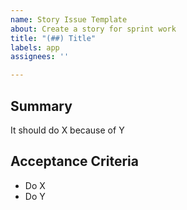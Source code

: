 ```yaml
---
name: Story Issue Template
about: Create a story for sprint work
title: "(##) Title"
labels: app
assignees: ''

---
```


<!-- Title must start with (##) where ## is the story point value -->

## Summary

It should do X because of Y

<!-- Summarize the purpose of the story -->

## Acceptance Criteria

<!-- Required steps to consider this story complete -->

- Do X
- Do Y

<!-- Add "app" label -->
<!-- Add to "Story Board" in Projects -->
